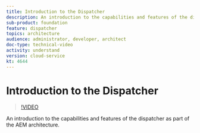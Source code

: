 ```yaml
---
title: Introduction to the Dispatcher
description: An introduction to the capabilities and features of the dispatcher as part of the AEM architecture.
sub-product: foundation
feature: dispatcher
topics: architecture
audience: administrator, developer, architect
doc-type: technical-video
activity: understand
version: cloud-service
kt: 4644
---
```


#  Introduction to the Dispatcher

>[!VIDEO](https://video.tv.adobe.com/v/32029/?quality=12)

An introduction to the capabilities and features of the dispatcher as part of the AEM architecture.